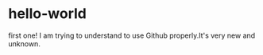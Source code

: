 # hello-world
first one!
I am trying to understand to use Github properly.It's very new and unknown.
